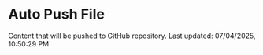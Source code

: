 # Auto Push File

Content that will be pushed to GitHub repository.
Last updated: 07/04/2025, 10:50:29 PM